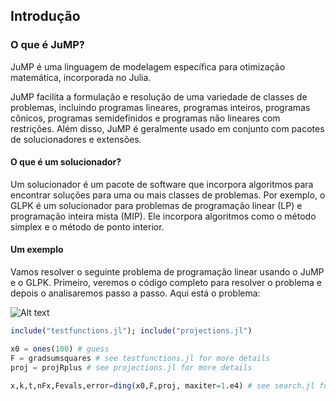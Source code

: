 ## Introdução

### O que é JuMP?

JuMP é uma linguagem de modelagem específica para otimização matemática, incorporada no Julia.

JuMP facilita a formulação e resolução de uma variedade de classes de problemas, incluindo programas lineares, programas inteiros, programas cônicos, programas semidefinidos e 
programas não lineares com restrições. Além disso, JuMP é geralmente usado em conjunto com pacotes de solucionadores e extensões.

#### O que é um solucionador?

Um solucionador é um pacote de software que incorpora algoritmos para encontrar soluções para uma ou mais classes de problemas.
Por exemplo, o GLPK é um solucionador para problemas de programação linear (LP) e programação inteira mista (MIP). Ele incorpora algoritmos como o método simplex e o método de ponto interior.

#### Um exemplo

Vamos resolver o seguinte problema de programação linear usando o JuMP e o GLPK. Primeiro, veremos o código completo para resolver o problema e depois o analisaremos passo a passo.
Aqui está o problema:

![Alt text]([https://example.com/path/to/image.png](https://github.com/petimatematica/intro_otimizacao_linear/blob/main/ProblemaI.PNG))

```julia
include("testfunctions.jl"); include("projections.jl")

x0 = ones(100) # guess
F = gradsumsquares # see testfunctions.jl for more details
proj = projRplus # see projections.jl for more details

x,k,t,nFx,Fevals,error=ding(x0,F,proj, maxiter=1.e4) # see search.jl for more details
```

